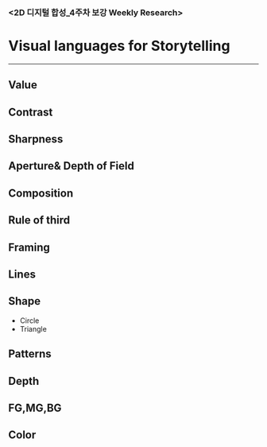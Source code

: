 ### <2D 디지털 합성_4주차 보강 Weekly Research>
# Visual languages for Storytelling

***
## Value 

## Contrast

## Sharpness

## Aperture& Depth of Field


## Composition

## Rule of third

## Framing

## Lines


## Shape 
* Circle
* Triangle

## Patterns
## Depth



## FG,MG,BG

## Color
